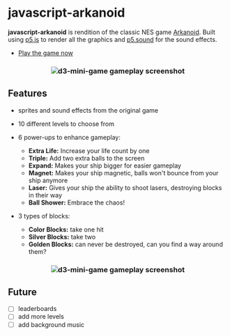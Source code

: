 # javascript-arkanoid

**javascript-arkanoid** is rendition of the classic NES game [Arkanoid]. Built using [p5.js] to render all the graphics and [p5.sound] for the sound effects.

* [Play the game now]

<h3 align="center">
  <img src="https://dl.dropboxusercontent.com/s/0gicmgz8yzwln6s/arkanoid_01.png?dl=0" alt="d3-mini-game gameplay screenshot" />
</h3>

Features
------

* sprites and sound effects from the original game
* 10 different levels to choose from

* 6 power-ups to enhance gameplay:
  * **Extra Life:** Increase your life count by one
  * **Triple:** Add two extra balls to the screen
  * **Expand:** Makes your ship bigger for easier gameplay
  * **Magnet:** Makes your ship magnetic, balls won't bounce from your ship anymore
  * **Laser:** Gives your ship the ability to shoot lasers, destroying blocks in their way
  * **Ball Shower:** Embrace the chaos!

* 3 types of blocks:
  * **Color Blocks:** take one hit
  * **Silver Blocks:** take two
  * **Golden Blocks:** can never be destroyed, can you find a way around them?

<h3 align="center">
  <img src="https://dl.dropboxusercontent.com/s/ggf6b7kh6sg06nt/arkanoid_02.png?dl=0" alt="d3-mini-game gameplay screenshot" />
</h3>

Future
------

* [ ] leaderboards
* [ ] add more levels
* [ ] add background music

<!---
Link References
-->

[Arkanoid]:https://en.wikipedia.org/wiki/Arkanoid
[Play the game now]:https://arkanoid-aruvham.herokuapp.com/
[p5.js]:https://p5js.org/
[p5.sound]:https://p5js.org/reference/#/libraries/p5.sound
